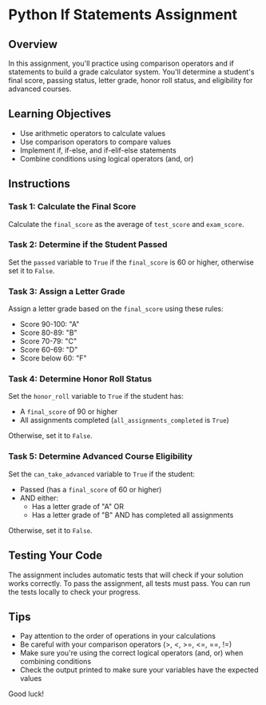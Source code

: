 # Python If Statements Assignment

## Overview
In this assignment, you'll practice using comparison operators and if statements to build a grade calculator system. You'll determine a student's final score, passing status, letter grade, honor roll status, and eligibility for advanced courses.

## Learning Objectives
- Use arithmetic operators to calculate values
- Use comparison operators to compare values
- Implement if, if-else, and if-elif-else statements
- Combine conditions using logical operators (and, or)

## Instructions

### Task 1: Calculate the Final Score
Calculate the `final_score` as the average of `test_score` and `exam_score`.

### Task 2: Determine if the Student Passed
Set the `passed` variable to `True` if the `final_score` is 60 or higher, otherwise set it to `False`.

### Task 3: Assign a Letter Grade
Assign a letter grade based on the `final_score` using these rules:
- Score 90-100: "A"
- Score 80-89: "B"
- Score 70-79: "C"
- Score 60-69: "D"
- Score below 60: "F"

### Task 4: Determine Honor Roll Status
Set the `honor_roll` variable to `True` if the student has:
- A `final_score` of 90 or higher
- All assignments completed (`all_assignments_completed` is `True`)

Otherwise, set it to `False`.

### Task 5: Determine Advanced Course Eligibility
Set the `can_take_advanced` variable to `True` if the student:
- Passed (has a `final_score` of 60 or higher)
- AND either:
  - Has a letter grade of "A" OR
  - Has a letter grade of "B" AND has completed all assignments

Otherwise, set it to `False`.

## Testing Your Code
The assignment includes automatic tests that will check if your solution works correctly. To pass the assignment, all tests must pass. You can run the tests locally to check your progress.

## Tips
- Pay attention to the order of operations in your calculations
- Be careful with your comparison operators (>, <, >=, <=, ==, !=)
- Make sure you're using the correct logical operators (and, or) when combining conditions
- Check the output printed to make sure your variables have the expected values

Good luck!